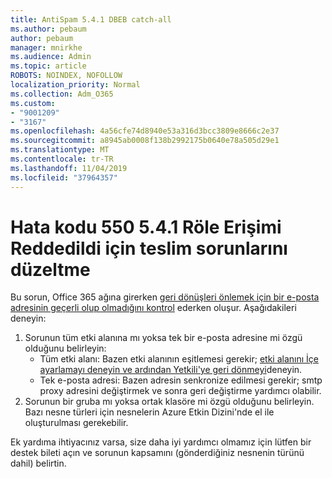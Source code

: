 ```yaml
---
title: AntiSpam 5.4.1 DBEB catch-all
ms.author: pebaum
author: pebaum
manager: mnirkhe
ms.audience: Admin
ms.topic: article
ROBOTS: NOINDEX, NOFOLLOW
localization_priority: Normal
ms.collection: Adm_O365
ms.custom:
- "9001209"
- "3167"
ms.openlocfilehash: 4a56cfe74d8940e53a316d3bcc3809e8666c2e37
ms.sourcegitcommit: a8945ab0008f138b2992175b0640e78a505d29e1
ms.translationtype: MT
ms.contentlocale: tr-TR
ms.lasthandoff: 11/04/2019
ms.locfileid: "37964357"
---
```

# <a name="fix-delivery-issues-for-error-code-550-541-relay-access-denied"></a>Hata kodu 550 5.4.1 Röle Erişimi Reddedildi için teslim sorunlarını düzeltme

Bu sorun, Office 365 ağına girerken [geri dönüşleri önlemek için bir e-posta adresinin geçerli olup olmadığını kontrol](https://docs.microsoft.com/exchange/mail-flow-best-practices/use-directory-based-edge-blocking) ederken oluşur. Aşağıdakileri deneyin:

1. Sorunun tüm etki alanına mı yoksa tek bir e-posta adresine mi özgü olduğunu belirleyin:
    - Tüm etki alanı: Bazen etki alanının eşitlemesi gerekir; [etki alanını İçe ayarlamayı deneyin ve ardından Yetkili'ye geri dönmeyi](https://docs.microsoft.com/exchange/mail-flow-best-practices/manage-accepted-domains/manage-accepted-domains)deneyin.
     - Tek e-posta adresi: Bazen adresin senkronize edilmesi gerekir; smtp proxy adresini değiştirmek ve sonra geri değiştirme yardımcı olabilir.
2. Sorunun bir gruba mı yoksa ortak klasöre mi özgü olduğunu belirleyin. Bazı nesne türleri için nesnelerin Azure Etkin Dizini'nde el ile oluşturulması gerekebilir.

Ek yardıma ihtiyacınız varsa, size daha iyi yardımcı olmamız için lütfen bir destek bileti açın ve sorunun kapsamını (gönderdiğiniz nesnenin türünü dahil) belirtin.